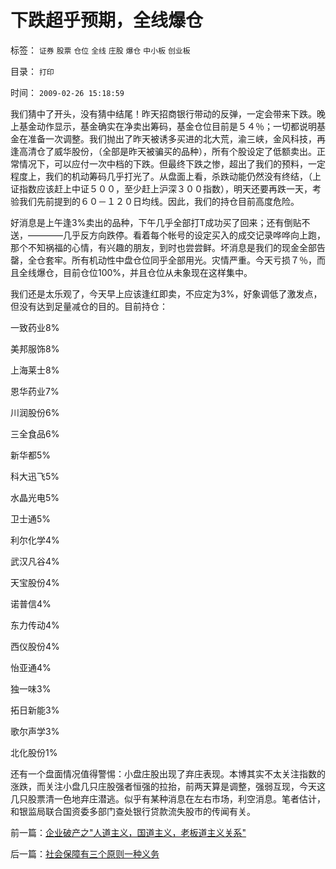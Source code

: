 # 下跌超乎预期，全线爆仓

标签： `证券` `股票` `仓位` `全线` `庄股` `爆仓` `中小板` `创业板` 

目录： `打印`

时间： `2009-02-26 15:18:59`

我们猜中了开头，没有猜中结尾！昨天招商银行带动的反弹，一定会带来下跌。晚上基金动作显示，基金确实在净卖出筹码，基金仓位目前是５４％；一切都说明基金在准备一次调整。我们抛出了昨天被诱多买进的北大荒，渝三峡，金风科技，再逢高清仓了威华股份，（全部是昨天被骗买的品种），所有个股设定了低额卖出。正常情况下，可以应付一次中档的下跌。但最终下跌之惨，超出了我们的预料，一定程度上，我们的机动筹码几乎打光了。从盘面上看，杀跌动能仍然没有终结，（上证指数应该赶上中证５００，至少赶上沪深３００指数），明天还要再跌一天，考验我们先前提到的６０－１２０日均线。因此，我们的持仓目前高度危险。

好消息是上午逢3%卖出的品种，下午几乎全部打T成功买了回来；还有倒贴不送，————几乎反方向跌停。看着每个帐号的设定买入的成交记录哗哗向上跑，那个不知祸福的心情，有兴趣的朋友，到时也尝尝鲜。坏消息是我们的现金全部告罄，全仓套牢。所有机动性中盘仓位同乎全部用光。灾情严重。今天亏损７％，而且全线爆仓，目前仓位100%，并且仓位从未象现在这样集中。

我们还是太乐观了，今天早上应该逢红即卖，不应定为3%，好象调低了激发点，但没有达到足量减仓的目的。目前持仓：

一致药业8%

美邦服饰8%

上海莱士8%

恩华药业7%

川润股份6%

三全食品6%

新华都5%

科大迅飞5%

水晶光电5%

卫士通5%

利尔化学4%

武汉凡谷4%

天宝股份4%

诺普信4%

东力传动4%

西仪股份4%

怡亚通4%

独一味3%

拓日新能3%

歌尔声学3%

北化股份1%

还有一个盘面情况值得警惕：小盘庄股出现了弃庄表现。本博其实不太关注指数的涨跌，而关注小盘几只庄股强者恒强的拉抬，前两天算是调整，强弱互现，今天这几只股票清一色地弃庄潜逃。似乎有某种消息在左右市场，利空消息。笔者估计，和银监局联合国资委多部门查处银行贷款流失股市的传闻有关。



前一篇：[企业破产之&quot;人道主义，国道主义，老板道主义关系&quot;](../../../2009/2/25/企业破产之人道主义，国道主义，老板道主义关系.md)

后一篇：[社会保障有三个原则一种义务](../../../2009/2/26/社会保障有三个原则一种义务.md)